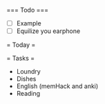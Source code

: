 === Todo ===
- [ ] Example
- [ ] Equilize you earphone

= Today =

= Tasks = 
- Loundry
- Dishes
- English (memHack and anki)
- Reading
